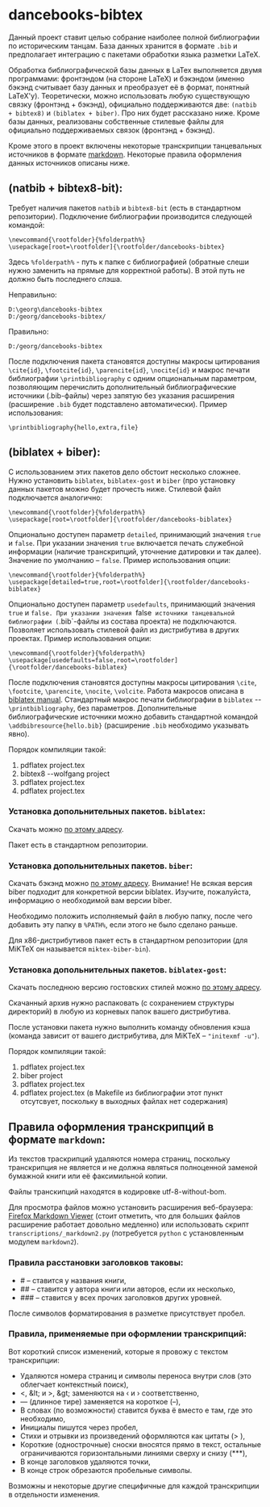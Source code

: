 # dancebooks-bibtex

Данный проект ставит целью собрание наиболее полной библиографии по историческим танцам. База данных хранится в формате `.bib` и предполагает интеграцию с пакетами обработки языка разметки LaTeX.

Обработка библиографической базы данных в LaTex выполняется двумя программами: фронтэндом (на стороне LaTeX) и бэкэндом (именно бэкэнд считывает базу данных и преобразует её в формат, понятный LaTeX'у). Теоретически, можно использовать любую существующую связку (фронтэнд + бэкэнд), официально поддерживаются две: `(natbib + bibtex8)` и `(biblatex + biber)`. Про них будет рассказано ниже. Кроме базы данных, реализованы собственные стилевые файлы для официально поддерживаемых связок (фронтэнд + бэкэнд).

Кроме этого в проект включены некоторые транскрипции танцевальных источников в формате [markdown](http://daringfireball.net/projects/markdown/syntax). Некоторые правила оформления данных источников описаны ниже.

## (natbib + bibtex8-bit):

Требует наличия пакетов `natbib` и `bibtex8-bit` (есть в стандартном репозитории). Подключение библиографии производится следующей командой:

	\newcommand{\rootfolder}{%folderpath%}
	\usepackage[root=\rootfolder]{\rootfolder/dancebooks-bibtex}

Здесь `%folderpath%` - путь к папке с библиографией (обратные слеши нужно заменить на прямые для корректной работы). В этой путь не должно быть последнего слэша.

Неправильно:

	D:\georg\dancebooks-bibtex
	D:/georg/dancebooks-bibtex/

Правильно:

	D:/georg/dancebooks-bibtex

После подключения пакета становятся доступны макросы цитирования `\cite{id}`, `\footcite{id}`, `\parencite{id}`, `\nocite{id}` и макрос печати библиографии `\printbibliography` с одним опциональным параметром, позволяющим перечислить дополнительный библиографические источники (.bib-файлы) через запятую без указания расширения (расширение `.bib` будет подставлено автоматически).
Пример использования:

	\printbibliography{hello,extra,file}

## (biblatex + biber):

С использованием этих пакетов дело обстоит несколько сложнее. Нужно установить `biblatex`, `biblatex-gost` и `biber` (про установку данных пакетов можно будет прочесть ниже. Стилевой файл подключается аналогично:

	\newcommand{\rootfolder}{%folderpath%}
	\usepackage[root=\rootfolder]{\rootfolder/dancebooks-biblatex}
	
Опционально доступен параметр `detailed`, принимающий значения `true` и `false`. При указании значения `true` включается печать служебной информации (наличие транскрипций, уточнение датировки и так далее). Значение по умолчанию – `false`. Пример использования опции:

	\newcommand{\rootfolder}{%folderpath%}
	\usepackage[detailed=true,root=\rootfolder]{\rootfolder/dancebooks-biblatex}
	
Опционально доступен параметр `usedefaults`, принимающий значения `true` и `false. При указании значения `false` источники танцевальной библиографии (`.bib`-файлы из состава проекта) не подключаются. Позволяет использовать стилевой файл из дистрибутива в других проектах. Пример использования опции:

	\newcommand{\rootfolder}{%folderpath%}
	\usepackage[usedefaults=false,root=\rootfolder]{\rootfolder/dancebooks-biblatex}

После подключения становятся доступны макросы цитирования `\cite`, `\footcite`, `\parencite`, `\nocite`, `\volcite`. Работа макросов описана в [biblatex manual](http://mirrors.ctan.org/macros/latex/contrib/biblatex/doc/biblatex.pdf). Стандартный макрос печати библиографии в `biblatex` -- `\printbibliography`, без параметров. Дополнительные библиографические источники можно добавить стандартной командой `\addbibresource{hello.bib}` (расширение `.bib` необходимо указывать явно).

Порядок компиляции такой:

1. pdflatex project.tex
2. bibtex8 --wolfgang project
3. pdflatex project.tex
4. pdflatex project.tex

### Установка допольнительных пакетов. `biblatex`:

Скачать можно [по этому адресу](http://sourceforge.net/projects/biblatex/files/).

Пакет есть в стандартном репозитории.

### Установка допольнительных пакетов. `biber`:

Скачать бэкэнд можно [по этому адресу](http://sourceforge.net/projects/biblatex-biber/files/biblatex-biber/). Внимание! Не всякая версия biber подходит для конкретной версии biblatex. Изучите, пожалуйста, информацию о необходимой вам версии biber.

Необходимо положить исполняемый файл в любую папку, после чего добавить эту папку в `%PATH%`, если этого не было сделано раньше.

Для x86-дистрибутивов пакет есть в стандартном репозитории (для MiKTeX он называется `miktex-biber-bin`).

### Установка допольнительных пакетов. `biblatex-gost`:

Скачать последнюю версию гостовских стилей можно [по этому адресу](http://sourceforge.net/projects/biblatexgost/files/).

Скачанный архив нужно распаковать (с сохранением структуры директорий) в любую из корневых папок вашего дистрибутива.

После установки пакета нужно выполнить команду обновления кэша (команда зависит от вашего дистрибутива, для MiKTeX – `"initexmf -u"`).

Порядок компиляции такой:

1. pdflatex project.tex
2. biber project
3. pdflatex project.tex
4. pdflatex project.tex (в Makefile из библиографии этот пункт отсутсвует, поскольку в выходных файлах нет содержания)

## Правила оформления транскрипций в формате `markdown`:

Из текстов траскрипций удаляются номера страниц, поскольку транскрипция не является и не должна являться полноценной заменой бумажной книги или её факсимильной копии.

Файлы транскипций находятся в кодировке utf-8-without-bom.

Для просмотра файлов можно установить расширения веб-браузера: [Firefox Markdown Viewer](https://addons.mozilla.org/en-US/firefox/addon/markdown-viewer/) (стоит отметить, что для больших файлов расширение работает довольно медленно) или использовать скрипт `transcriptions/_markdown2.py` (потребуется `python` с установленным модулем `markdown2`).

### Правила расстановки заголовков таковы:

* \# – ставится у названия книги,
* \#\# – ставится у автора книги или авторов, если их несколько,
* \#\#\# – ставится у всех прочих заголовков других уровней.

После символов форматирования в разметке присутствует пробел.

### Правила, применяемые при оформлении транскрипций:
Вот короткий список изменений, которые я провожу с текстом транскрипции:

* Удаляются номера страниц и символы переноса внутри слов (это облегчает контекстный поиск),
* \<, &amp;lt; и \>, &amp;gt; заменяются на ‹ и › соответственно,
* — (длинное тире) заменяется на короткое (–),
* В словах (по возможности) ставится буква ё вместо е там, где это необходимо,
* Инициалы пишутся через пробел,
* Стихи и отрывки из произведений оформляются как цитаты (> ),
* Короткие (однострочные) сноски вносятся прямо в текст, остальные ограничиваются горизонтальными линиями сверху и снизу (\*\*\*),
* В конце заголовков удаляются точки,
* В конце строк обрезаются пробельные символы.

Возможны и некоторые другие специфичные для каждой транскрипции в отдельности изменения.